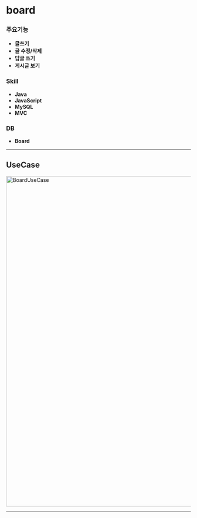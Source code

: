 # board

### 주요기능
* **글쓰기**
* **글 수정/삭제**
* **답글 쓰기**
* **게시글 보기**

### Skill
* **Java**
* **JavaScript**
* **MySQL**
* **MVC**

### DB
* **Board**

***

## UseCase

<img width="898" alt="BoardUseCase" src="https://user-images.githubusercontent.com/64480971/82084911-1defe080-9727-11ea-8763-10061798c9d9.PNG">

***
